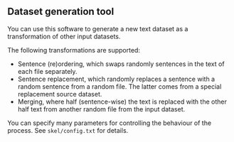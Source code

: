 ## Dataset generation tool

You can use this software to generate a new text dataset as a transformation of other input datasets.

The following transformations are supported:
- Sentence (re)ordering, which swaps randomly sentences in the text of each file separately.
- Sentence replacement, which randomly replaces a sentence with a random sentence from a random file. The latter comes from a special replacement source dataset.
- Merging, where half (sentence-wise) the text is replaced with the other half text from another random file from the input dataset.

You can specify many parameters for controlling the behaviour of the process.
See `skel/config.txt` for details.